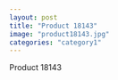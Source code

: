 ```yaml
---
layout: post
title: "Product 18143"
image: "product18143.jpg"
categories: "category1"
---
```

Product 18143
